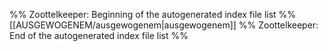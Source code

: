 %% Zoottelkeeper: Beginning of the autogenerated index file list %%
[[AUSGEWOGENEM/ausgewogenem|ausgewogenem]]
%% Zoottelkeeper: End of the autogenerated index file list %%
